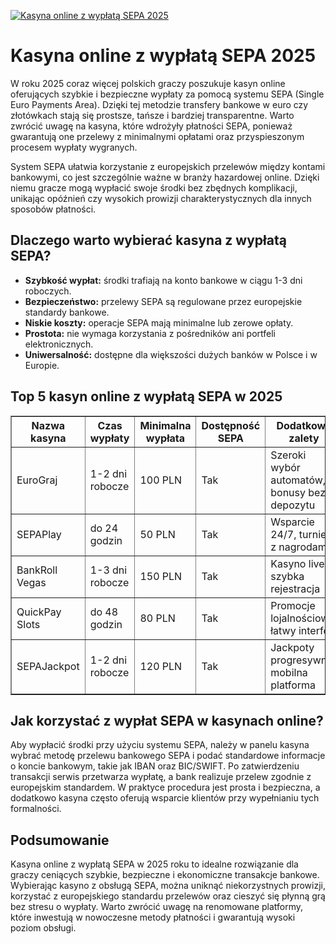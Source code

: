 [![Kasyna online z wypłatą SEPA 2025](https://123-caf.pages.dev/gitsignup.png)](https://vrmoo.ru/Bt82HjjY)

<h1>Kasyna online z wypłatą SEPA 2025</h1> <p>W roku 2025 coraz więcej polskich graczy poszukuje kasyn online oferujących szybkie i bezpieczne wypłaty za pomocą systemu SEPA (Single Euro Payments Area). Dzięki tej metodzie transfery bankowe w euro czy złotówkach stają się prostsze, tańsze i bardziej transparentne. Warto zwrócić uwagę na kasyna, które wdrożyły płatności SEPA, ponieważ gwarantują one przelewy z minimalnymi opłatami oraz przyspieszonym procesem wypłaty wygranych.</p>  <p>System SEPA ułatwia korzystanie z europejskich przelewów między kontami bankowymi, co jest szczególnie ważne w branży hazardowej online. Dzięki niemu gracze mogą wypłacić swoje środki bez zbędnych komplikacji, unikając opóźnień czy wysokich prowizji charakterystycznych dla innych sposobów płatności.</p>  <h2>Dlaczego warto wybierać kasyna z wypłatą SEPA?</h2> <ul>   <li><strong>Szybkość wypłat:</strong> środki trafiają na konto bankowe w ciągu 1-3 dni roboczych.</li>   <li><strong>Bezpieczeństwo:</strong> przelewy SEPA są regulowane przez europejskie standardy bankowe.</li>   <li><strong>Niskie koszty:</strong> operacje SEPA mają minimalne lub zerowe opłaty.</li>   <li><strong>Prostota:</strong> nie wymaga korzystania z pośredników ani portfeli elektronicznych.</li>   <li><strong>Uniwersalność:</strong> dostępne dla większości dużych banków w Polsce i w Europie.</li> </ul>  <h2>Top 5 kasyn online z wypłatą SEPA w 2025</h2> <table border="1" cellpadding="8" cellspacing="0" style="border-collapse: collapse; width: 100%; max-width: 700px;">   <thead>     <tr>       <th>Nazwa kasyna</th>       <th>Czas wypłaty</th>       <th>Minimalna wypłata</th>       <th>Dostępność SEPA</th>       <th>Dodatkowe zalety</th>     </tr>   </thead>   <tbody>     <tr>       <td>EuroGraj</td>       <td>1-2 dni robocze</td>       <td>100 PLN</td>       <td>Tak</td>       <td>Szeroki wybór automatów, bonusy bez depozytu</td>     </tr>     <tr>       <td>SEPAPlay</td>       <td>do 24 godzin</td>       <td>50 PLN</td>       <td>Tak</td>       <td>Wsparcie 24/7, turnieje z nagrodami</td>     </tr>     <tr>       <td>BankRoll Vegas</td>       <td>1-3 dni robocze</td>       <td>150 PLN</td>       <td>Tak</td>       <td>Kasyno live, szybka rejestracja</td>     </tr>     <tr>       <td>QuickPay Slots</td>       <td>do 48 godzin</td>       <td>80 PLN</td>       <td>Tak</td>       <td>Promocje lojalnościowe, łatwy interfejs</td>     </tr>     <tr>       <td>SEPAJackpot</td>       <td>1-2 dni robocze</td>       <td>120 PLN</td>       <td>Tak</td>       <td>Jackpoty progresywne, mobilna platforma</td>     </tr>   </tbody> </table>  <h2>Jak korzystać z wypłat SEPA w kasynach online?</h2> <p>Aby wypłacić środki przy użyciu systemu SEPA, należy w panelu kasyna wybrać metodę przelewu bankowego SEPA i podać standardowe informacje o koncie bankowym, takie jak IBAN oraz BIC/SWIFT. Po zatwierdzeniu transakcji serwis przetwarza wypłatę, a bank realizuje przelew zgodnie z europejskim standardem. W praktyce procedura jest prosta i bezpieczna, a dodatkowo kasyna często oferują wsparcie klientów przy wypełnianiu tych formalności.</p>  <h2>Podsumowanie</h2> <p>Kasyna online z wypłatą SEPA w 2025 roku to idealne rozwiązanie dla graczy ceniących szybkie, bezpieczne i ekonomiczne transakcje bankowe. Wybierając kasyno z obsługą SEPA, można uniknąć niekorzystnych prowizji, korzystać z europejskiego standardu przelewów oraz cieszyć się płynną grą bez stresu o wypłaty. Warto zwrócić uwagę na renomowane platformy, które inwestują w nowoczesne metody płatności i gwarantują wysoki poziom obsługi.</p>